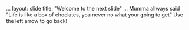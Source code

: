 ...
layout: slide
title: "Welcome to the next slide"
...
Mumma allways said "Life is like a box of choclates, you never no what your going to get"
Use the left arrow to go back!
